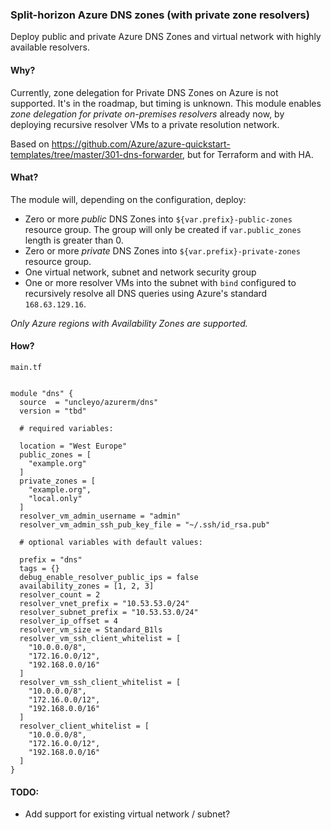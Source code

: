 ### Split-horizon Azure DNS zones (with private zone resolvers)

Deploy public and private Azure DNS Zones and virtual network with highly available resolvers.

#### Why?

Currently, zone delegation for Private DNS Zones on Azure is not supported. It's in the roadmap, but timing is unknown. This module enables _zone delegation for private on-premises resolvers_ already now, by deploying recursive resolver VMs to a private resolution network.

Based on https://github.com/Azure/azure-quickstart-templates/tree/master/301-dns-forwarder, but for Terraform and with HA.

#### What?

The module will, depending on the configuration, deploy:
- Zero or more _public_ DNS Zones into `${var.prefix}-public-zones` resource group. The group will only be created if `var.public_zones` length is greater than 0.
- Zero or more _private_ DNS Zones into `${var.prefix}-private-zones` resource group.
- One virtual network, subnet and network security group
- One or more resolver VMs into the subnet with `bind` configured to recursively resolve all DNS queries using Azure's standard `168.63.129.16`.

_Only Azure regions with Availability Zones are supported._

#### How?

`main.tf`
```hcl

module "dns" {
  source  = "uncleyo/azurerm/dns"
  version = "tbd"

  # required variables:

  location = "West Europe"
  public_zones = [
    "example.org"
  ]
  private_zones = [
    "example.org",
    "local.only"
  ]
  resolver_vm_admin_username = "admin"
  resolver_vm_admin_ssh_pub_key_file = "~/.ssh/id_rsa.pub"

  # optional variables with default values:

  prefix = "dns"
  tags = {}
  debug_enable_resolver_public_ips = false
  availability_zones = [1, 2, 3]
  resolver_count = 2
  resolver_vnet_prefix = "10.53.53.0/24"
  resolver_subnet_prefix = "10.53.53.0/24"
  resolver_ip_offset = 4
  resolver_vm_size = Standard_B1ls
  resolver_vm_ssh_client_whitelist = [
    "10.0.0.0/8",
    "172.16.0.0/12",
    "192.168.0.0/16"
  ]
  resolver_vm_ssh_client_whitelist = [
    "10.0.0.0/8",
    "172.16.0.0/12",
    "192.168.0.0/16"
  ]
  resolver_client_whitelist = [
    "10.0.0.0/8",
    "172.16.0.0/12",
    "192.168.0.0/16"
  ]
}
```

#### TODO:

- Add support for existing virtual network / subnet?
